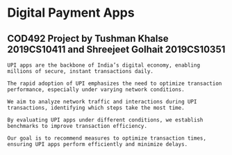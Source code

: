 # Digital Payment Apps

## COD492 Project by Tushman Khalse 2019CS10411 and Shreejeet Golhait 2019CS10351

    UPI apps are the backbone of India’s digital economy, enabling millions of secure, instant transactions daily.​

    The rapid adoption of UPI emphasizes the need to optimize transaction performance, especially under varying network conditions.​

    We aim to analyze network traffic and interactions during UPI transactions, identifying which steps take the most time.​

    By evaluating UPI apps under different conditions, we establish benchmarks to improve transaction efficiency.​

    Our goal is to recommend measures to optimize transaction times, ensuring UPI apps perform efficiently and minimize delays.​
